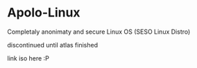 # Apolo-Linux
Completaly anonimaty and secure Linux OS (SESO Linux Distro)

discontinued until atlas finished

link iso here :P
